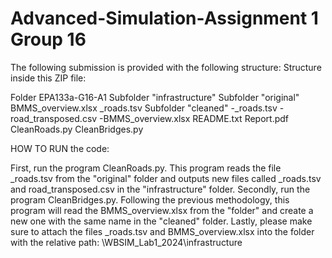 # Advanced-Simulation-Assignment 1 Group 16

The following submission is provided with the following structure:
Structure inside this ZIP file: 

Folder EPA133a-G16-A1
  Subfolder "infrastructure"
  Subfolder "original"
    BMMS_overview.xlsx
    _roads.tsv
  Subfolder "cleaned"
    -_roads.tsv
    -road_transposed.csv
    -BMMS_overview.xlsx
  README.txt
  Report.pdf
  CleanRoads.py
  CleanBridges.py
  
  HOW TO RUN the code: 

  First, run the program CleanRoads.py. This program reads the file _roads.tsv from the "original" folder and outputs new files called _roads.tsv and road_transposed.csv in the "infrastructure" folder. 
  Secondly, run the program CleanBridges.py. Following the previous methodology, this program will read the BMMS_overview.xlsx from the "folder" and create a new one with the same name in the "cleaned" folder. 
  Lastly, please make sure to attach the files _roads.tsv and BMMS_overview.xlsx into the folder with the relative path: \WBSIM_Lab1_2024\infrastructure 

